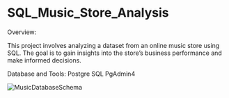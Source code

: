 # SQL_Music_Store_Analysis

Overview:

This project involves analyzing a dataset from an online music store using SQL. The goal is to gain insights into the store’s business performance and make informed decisions.

Database and Tools:
Postgre SQL
PgAdmin4

![MusicDatabaseSchema](https://github.com/VVBhojane/SQL_Music_Store_Analysis/assets/154400575/7aac8fed-0dab-40ad-a03c-27f58b79c057)
